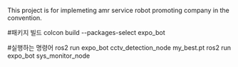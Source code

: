 This project is for implemeting amr service robot promoting company in the convention.


#패키지 빌드
colcon build --packages-select expo_bot

#실행하는 명령어
ros2 run expo_bot cctv_detection_node my_best.pt
ros2 run expo_bot sys_monitor_node

